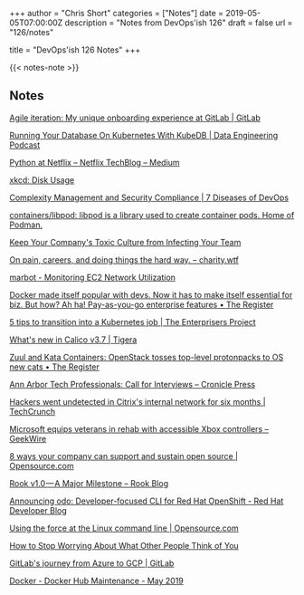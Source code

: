 +++
author = "Chris Short"
categories = ["Notes"]
date = 2019-05-05T07:00:00Z
description = "Notes from DevOps'ish 126"
draft = false
url = "126/notes"

title = "DevOps'ish 126 Notes"
+++

{{< notes-note >}}

## Notes

[Agile iteration: My unique onboarding experience at GitLab | GitLab](https://about.gitlab.com/2019/04/26/agile-iteration-unique-onboarding-experience/)

[Running Your Database On Kubernetes With KubeDB | Data Engineering Podcast](https://www.dataengineeringpodcast.com/kubedb-kubernetes-database-episode-79/)

[Python at Netflix – Netflix TechBlog – Medium](https://medium.com/netflix-techblog/python-at-netflix-bba45dae649e)

[xkcd: Disk Usage](https://xkcd.com/2143/)

[Complexity Management and Security Compliance | 7 Diseases of DevOps](https://electric-cloud.com/blog/complexity-management-security-compliance/)

[containers/libpod: libpod is a library used to create container pods. Home of Podman.](https://github.com/containers/libpod)

[Keep Your Company's Toxic Culture from Infecting Your Team](https://hbr.org/2019/04/keep-your-companys-toxic-culture-from-infecting-your-team)

[On pain, careers, and doing things the hard way. – charity.wtf](https://charity.wtf/2019/04/30/on-pain-careers-and-doing-things-the-hard-way/)

[marbot - Monitoring EC2 Network Utilization](https://marbot.io/blog/monitoring-ec2-network-utilization.html)

[Docker made itself popular with devs. Now it has to make itself essential for biz. But how? Ah ha! Pay-as-you-go enterprise features • The Register](https://www.theregister.co.uk/2019/04/30/docker_enterprise_service/)

[5 tips to transition into a Kubernetes job | The Enterprisers Project](https://enterprisersproject.com/article/2019/5/kubernetes-jobs-hunt-how-transition)

[What's new in Calico v3.7 | Tigera](https://www.tigera.io/blog/whats-new-in-calico-v3-7/)

[Zuul and Kata Containers: OpenStack tosses top-level protonpacks to OS new cats • The Register](https://www.theregister.co.uk/2019/04/30/kata_containers_zuul/)

[Ann Arbor Tech Professionals: Call for Interviews – Cronicle Press](http://cronicle.press/2019/04/30/ann-arbor-tech-professionals-call-for-interviews/)

[Hackers went undetected in Citrix's internal network for six months | TechCrunch](https://techcrunch.com/2019/04/30/citrix-internal-network-breach/)

[Microsoft equips veterans in rehab with accessible Xbox controllers – GeekWire](https://www.geekwire.com/2019/microsoft-equips-veterans-rehab-accessible-xbox-controllers/)

[8 ways your company can support and sustain open source | Opensource.com](https://opensource.com/article/19/4/ways-support-sustain-open-source)

[Rook v1.0 — A Major Milestone – Rook Blog](https://blog.rook.io/rook-v1-0-a-major-milestone-689ca4c75508)

[Announcing odo: Developer-focused CLI for Red Hat OpenShift - Red Hat Developer Blog](https://developers.redhat.com/blog/2019/05/03/announcing-odo-developer-focused-cli-for-red-hat-openshift/)

[Using the force at the Linux command line | Opensource.com](https://opensource.com/article/19/5/may-the-force-linux)

[How to Stop Worrying About What Other People Think of You](https://hbr.org/2019/05/how-to-stop-worrying-about-what-other-people-think-of-you)

[GitLab's journey from Azure to GCP | GitLab](https://about.gitlab.com/2019/05/02/gitlab-journey-from-azure-to-gcp/)

[Docker - Docker Hub Maintenance - May 2019](https://success.docker.com/article/docker-hub-maintenance)
